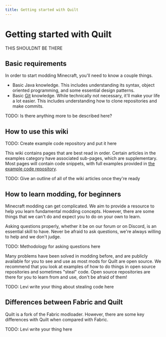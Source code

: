 ```yaml
---
title: Getting started with Quilt
---
```


# Getting started with Quilt

THIS SHOULDNT BE THERE

## Basic requirements

In order to start modding Minecraft, you'll need to know a couple things.

- Basic Java knowledge. This includes understanding its syntax, object oriented
  programming, and some essential design patterns.
- Basic [Git](https://git-scm.com/) knowledge. While technically not necessary, it'll
  make your life a lot easier. This includes understanding how to clone repositories
  and make commits.

TODO: Is there anything more to be described here?

## How to use this wiki

TODO: Create example code repository and put it here

This wiki contains pages that are best read in order. Certain articles in the
examples category have associated sub-pages, which are supplementary. Most pages will
contain code snippets, with full examples provided in
[the example code repository](https://example.com).

TODO: Give an outline of all of the wiki articles once they're ready

## How to learn modding, for beginners

Minecraft modding can get complicated. We aim to provide a resource to help you learn
fundamental modding concepts. However, there are some things that we can't do and
expect you to do on your own to learn.

Asking questions properly, whether it be on our forum or on Discord, is an essential
skill to have. Never be afraid to ask questions, we're always willing to help and we
don't judge.

TODO: Methodology for asking questions here

Many problems have been solved in modding before, and are publicly available for you
to see and use as most mods for Quilt are open source. We recommend that you look at
examples of how to do things in open source repositories and sometimes "steal" code.
Open source repositories are there for you to learn from and use, don't be afraid of
them!

TODO: Levi write your thing about stealing code here

## Differences between Fabric and Quilt

Quilt is a fork of the Fabric modloader. However, there are some key differences with
Quilt when compared with Fabric.

TODO: Levi write your thing here
